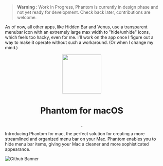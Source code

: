 > **Warning** : Work In Progress, Phantom is currently in design phase and not yet ready for development. Check back later, contributions are welcome.

As of now, all other apps, like Hidden Bar and Venus, use a transparent menubar icon with an extremely large max width to "hide/unhide" icons, which feels too hacky, even for me. I'll work on the app once I figure out a way to make it operate without such a workaround. (Or when I change my mind.)

<p align="center">
  <img src="https://github.com/Aayush9029/Phantom/assets/43297314/f0d41521-3613-4dfb-ba7c-37dcb03d949d" height="128">
  <h1 align="center">Phantom for macOS</h1>
</p>

<p align="center">
  <a aria-label="Follow Developer on Linkedin" href="https://www.linkedin.com/in/aayush-p-616b6b16a/" target="_blank">
    <img alt="" src="https://img.shields.io/badge/Follow%20@Aayush Pokharel-black.svg?style=for-the-badge&logo=Linkedin">
  </a>

<!--     <a aria-label="Download App" href="https://aayush9029.gumroad.com/l/boltapp" target="_blank">
    <img alt="" src="https://img.shields.io/badge/Download%20Latest%20Version-black.svg?style=for-the-badge&logo=apple">
  </a> -->
  <a aria-label="Buy me a coffee (support app's development)" href="https://www.buymeacoffee.com/swiftdev" target="_blank">
    <img alt="" src="https://img.shields.io/badge/Support%20Development-black.svg?style=for-the-badge&logo=ko-fi">
  </a>
</p>

Introducing Phantom for mac, the perfect solution for creating a more streamlined and organized menu bar on your Mac. Phantom enables you to hide menu bar items, giving your Mac a cleaner and more sophisticated appearance.

![Github Banner](https://github.com/Aayush9029/Phantom/assets/43297314/868adc01-b6a4-4ac9-878b-8bb2bb41c1a5)
